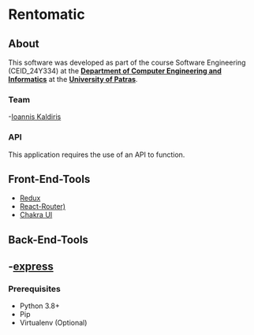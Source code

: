# Rentomatic

## About 

This software was developed as part of the course Software Engineering (CEID_24Y334) at the **[Department of Computer Engineering and Informatics](https://www.ceid.upatras.gr/en/)** at the **[University of Patras](https://www.upatras.gr/en/)**.


### Team

-[Ioannis Kaldiris](https://github.com/IoannisKaldiris)

### API

This application requires the use of an API to function.


## Front-End-Tools

- [Redux](https://redux.js.org)
- [React-Router)](https://reactrouter.com/en/main)
- [Chakra UI](https://v2.chakra-ui.com)

## Back-End-Tools

-**[express](https://expressjs.com)**
-
### Prerequisites

- Python 3.8+
- Pip
- Virtualenv (Optional)
